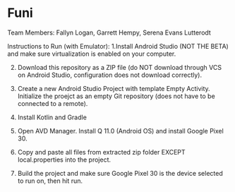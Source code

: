 # Funi
Team Members: Fallyn Logan, Garrett Hempy, Serena Evans Lutterodt

Instructions to Run (with Emulator): 
1.Install Android Studio (NOT THE BETA) and make sure virtualization is enabled on your computer. 

2. Download this repository as a ZIP file (do NOT download through VCS on Android Studio, configuration does not download correctly). 

3. Create a new Android Studio Project with template Empty Activity. Initialize the proejct as an empty Git repository (does not have to be connected to a remote).

4. Install Kotlin and Gradle

5. Open AVD Manager. Install Q 11.0 (Android OS) and install Google Pixel 30.

6. Copy and paste all files from extracted zip folder EXCEPT local.properties into the project. 

7. Build the project and make sure Google Pixel 30 is the device selected to run on, then hit run.

